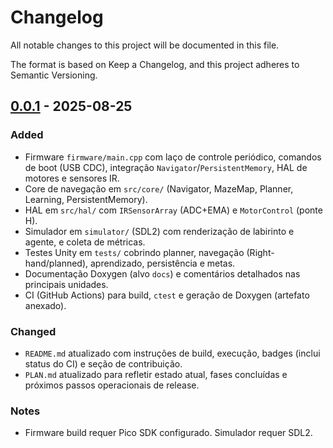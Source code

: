 # Changelog

All notable changes to this project will be documented in this file.

The format is based on Keep a Changelog, and this project adheres to Semantic Versioning.

## [0.0.1] - 2025-08-25
### Added
- Firmware `firmware/main.cpp` com laço de controle periódico, comandos de boot (USB CDC), integração `Navigator`/`PersistentMemory`, HAL de motores e sensores IR.
- Core de navegação em `src/core/` (Navigator, MazeMap, Planner, Learning, PersistentMemory).
- HAL em `src/hal/` com `IRSensorArray` (ADC+EMA) e `MotorControl` (ponte H).
- Simulador em `simulator/` (SDL2) com renderização de labirinto e agente, e coleta de métricas.
- Testes Unity em `tests/` cobrindo planner, navegação (Right-hand/planned), aprendizado, persistência e metas.
- Documentação Doxygen (alvo `docs`) e comentários detalhados nas principais unidades.
- CI (GitHub Actions) para build, `ctest` e geração de Doxygen (artefato anexado).

### Changed
- `README.md` atualizado com instruções de build, execução, badges (inclui status do CI) e seção de contribuição.
- `PLAN.md` atualizado para refletir estado atual, fases concluídas e próximos passos operacionais de release.

### Notes
- Firmware build requer Pico SDK configurado. Simulador requer SDL2.

[0.0.1]: https://github.com/ArvoreDosSaberes/Maze_Solver_RP2040/releases/tag/v0.0.1
